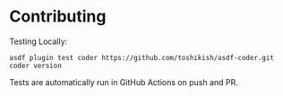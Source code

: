 # Contributing

Testing Locally:

```shell
asdf plugin test coder https://github.com/toshikish/asdf-coder.git coder version
```

Tests are automatically run in GitHub Actions on push and PR.
